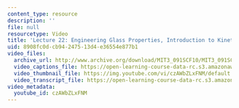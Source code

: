 ```yaml
---
content_type: resource
description: ''
file: null
resourcetype: Video
title: 'Lecture 22: Engineering Glass Properties, Introduction to Kinetics'
uid: 8908fc0d-cb94-2475-13d4-e36554e877b1
video_files:
  archive_url: http://www.archive.org/download/MIT3_091SCF10/MIT3_091SCF10lec22_300k.mp4
  video_captions_file: https://open-learning-course-data-rc.s3.amazonaws.com/3-091sc-introduction-to-solid-state-chemistry-fall-2010/0321ca8d349f536c8d20d4b530e9284c_czAWbZLxFNM.vtt
  video_thumbnail_file: https://img.youtube.com/vi/czAWbZLxFNM/default.jpg
  video_transcript_file: https://open-learning-course-data-rc.s3.amazonaws.com/3-091sc-introduction-to-solid-state-chemistry-fall-2010/aa667046b7e9f32889013669580d74f1_czAWbZLxFNM.pdf
video_metadata:
  youtube_id: czAWbZLxFNM
---
```

